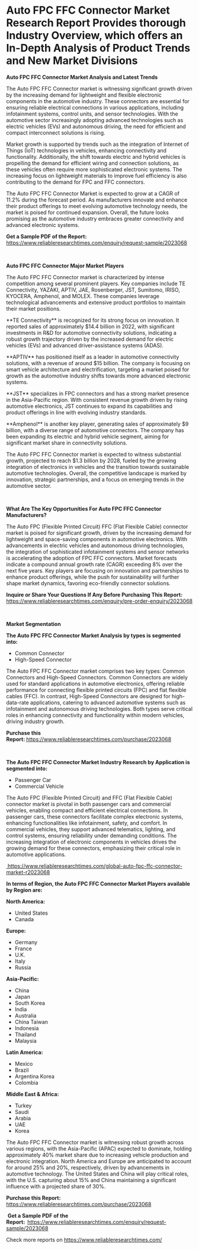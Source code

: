 <p><h1>Auto FPC FFC Connector Market Research Report Provides thorough Industry Overview, which offers an In-Depth Analysis of Product Trends and New Market Divisions</h1></p><p><strong>Auto FPC FFC Connector Market Analysis and Latest Trends</strong></p>
<p><p>The Auto FPC FFC Connector market is witnessing significant growth driven by the increasing demand for lightweight and flexible electronic components in the automotive industry. These connectors are essential for ensuring reliable electrical connections in various applications, including infotainment systems, control units, and sensor technologies. With the automotive sector increasingly adopting advanced technologies such as electric vehicles (EVs) and autonomous driving, the need for efficient and compact interconnect solutions is rising.</p><p>Market growth is supported by trends such as the integration of Internet of Things (IoT) technologies in vehicles, enhancing connectivity and functionality. Additionally, the shift towards electric and hybrid vehicles is propelling the demand for efficient wiring and connection solutions, as these vehicles often require more sophisticated electronic systems. The increasing focus on lightweight materials to improve fuel efficiency is also contributing to the demand for FPC and FFC connectors.</p><p>The Auto FPC FFC Connector Market is expected to grow at a CAGR of 11.2% during the forecast period. As manufacturers innovate and enhance their product offerings to meet evolving automotive technology needs, the market is poised for continued expansion. Overall, the future looks promising as the automotive industry embraces greater connectivity and advanced electronic systems.</p></p>
<p><strong>Get a Sample PDF of the Report:&nbsp;</strong> <a href="https://www.reliableresearchtimes.com/enquiry/request-sample/2023068?utm_campaign=2203&utm_medium=2&utm_source=Github&utm_content=ia&utm_term=29032025&utm_id=auto-fpc-ffc-connector">https://www.reliableresearchtimes.com/enquiry/request-sample/2023068</a></p>
<p>&nbsp;</p>
<p><strong>Auto FPC FFC Connector Major Market Players</strong></p>
<p><p>The Auto FPC FFC Connector market is characterized by intense competition among several prominent players. Key companies include TE Connectivity, YAZAKI, APTIV, JAE, Rosenberger, JST, Sumitomo, IRISO, KYOCERA, Amphenol, and MOLEX. These companies leverage technological advancements and extensive product portfolios to maintain their market positions.</p><p>**TE Connectivity** is recognized for its strong focus on innovation. It reported sales of approximately $14.4 billion in 2022, with significant investments in R&D for automotive connectivity solutions, indicating a robust growth trajectory driven by the increased demand for electric vehicles (EVs) and advanced driver-assistance systems (ADAS).</p><p>**APTIV** has positioned itself as a leader in automotive connectivity solutions, with a revenue of around $15 billion. The company is focusing on smart vehicle architecture and electrification, targeting a market poised for growth as the automotive industry shifts towards more advanced electronic systems.</p><p>**JST** specializes in FPC connectors and has a strong market presence in the Asia-Pacific region. With consistent revenue growth driven by rising automotive electronics, JST continues to expand its capabilities and product offerings in line with evolving industry standards.</p><p>**Amphenol** is another key player, generating sales of approximately $9 billion, with a diverse range of automotive connectors. The company has been expanding its electric and hybrid vehicle segment, aiming for significant market share in connectivity solutions.</p><p>The Auto FPC FFC Connector market is expected to witness substantial growth, projected to reach $1.3 billion by 2028, fueled by the growing integration of electronics in vehicles and the transition towards sustainable automotive technologies. Overall, the competitive landscape is marked by innovation, strategic partnerships, and a focus on emerging trends in the automotive sector.</p></p>
<p>&nbsp;</p>
<p><strong>What Are The Key Opportunities For Auto FPC FFC Connector Manufacturers?</strong></p>
<p><p>The Auto FPC (Flexible Printed Circuit) FFC (Flat Flexible Cable) connector market is poised for significant growth, driven by the increasing demand for lightweight and space-saving components in automotive electronics. With advancements in electric vehicles and autonomous driving technologies, the integration of sophisticated infotainment systems and sensor networks is accelerating the adoption of FPC FFC connectors. Market forecasts indicate a compound annual growth rate (CAGR) exceeding 8% over the next five years. Key players are focusing on innovation and partnerships to enhance product offerings, while the push for sustainability will further shape market dynamics, favoring eco-friendly connector solutions.</p></p>
<p><strong>Inquire or Share Your Questions If Any Before Purchasing This Report:</strong> <a href="https://www.reliableresearchtimes.com/enquiry/pre-order-enquiry/2023068?utm_campaign=2203&utm_medium=2&utm_source=Github&utm_content=ia&utm_term=29032025&utm_id=auto-fpc-ffc-connector">https://www.reliableresearchtimes.com/enquiry/pre-order-enquiry/2023068</a></p>
<p>&nbsp;</p>
<p><strong>Market Segmentation</strong></p>
<p><strong>The Auto FPC FFC Connector Market Analysis by types is segmented into:</strong></p>
<p><ul><li>Common Connector</li><li>High-Speed Connector</li></ul></p>
<p><p>The Auto FPC FFC Connector market comprises two key types: Common Connectors and High-Speed Connectors. Common Connectors are widely used for standard applications in automotive electronics, offering reliable performance for connecting flexible printed circuits (FPC) and flat flexible cables (FFC). In contrast, High-Speed Connectors are designed for high-data-rate applications, catering to advanced automotive systems such as infotainment and autonomous driving technologies. Both types serve critical roles in enhancing connectivity and functionality within modern vehicles, driving industry growth.</p></p>
<p><strong>Purchase this Report:&nbsp;</strong><a href="https://www.reliableresearchtimes.com/purchase/2023068?utm_campaign=2203&utm_medium=2&utm_source=Github&utm_content=ia&utm_term=29032025&utm_id=auto-fpc-ffc-connector">https://www.reliableresearchtimes.com/purchase/2023068</a></p>
<p>&nbsp;</p>
<p><strong>The Auto FPC FFC Connector Market Industry Research by Application is segmented into:</strong></p>
<p><ul><li>Passenger Car</li><li>Commercial Vehicle</li></ul></p>
<p><p>The Auto FPC (Flexible Printed Circuit) and FFC (Flat Flexible Cable) connector market is pivotal in both passenger cars and commercial vehicles, enabling compact and efficient electrical connections. In passenger cars, these connectors facilitate complex electronic systems, enhancing functionalities like infotainment, safety, and comfort. In commercial vehicles, they support advanced telematics, lighting, and control systems, ensuring reliability under demanding conditions. The increasing integration of electronic components in vehicles drives the growing demand for these connectors, emphasizing their critical role in automotive applications.</p></p>
<p><a href="https://www.reliableresearchtimes.com/global-auto-fpc-ffc-connector-market-r2023068?utm_campaign=2203&utm_medium=2&utm_source=Github&utm_content=ia&utm_term=29032025&utm_id=auto-fpc-ffc-connector">&nbsp;https://www.reliableresearchtimes.com/global-auto-fpc-ffc-connector-market-r2023068</a></p>
<p><strong>In terms of Region, the Auto FPC FFC Connector Market Players available by Region are:</strong></p>
<p>
    <p> <strong> North America: </strong>
        <ul>
            <li>United States</li>
            <li>Canada</li>
        </ul>
        </p> 
    <p> <strong> Europe: </strong>
        <ul>
            <li>Germany</li>
            <li>France</li>
            <li>U.K.</li>
            <li>Italy</li>
            <li>Russia</li>
        </ul>
        </p> 
    <p> <strong> Asia-Pacific: </strong>
        <ul>
            <li>China</li>
            <li>Japan</li>
            <li>South Korea</li>
            <li>India</li>
            <li>Australia</li>
            <li>China Taiwan</li>
            <li>Indonesia</li>
            <li>Thailand</li>
            <li>Malaysia</li>
        </ul>
        </p> 
    <p> <strong> Latin America: </strong>
        <ul>
            <li>Mexico</li>
            <li>Brazil</li>
            <li>Argentina Korea</li>
            <li>Colombia</li>
        </ul>
        </p> 
    <p> <strong> Middle East & Africa: </strong>
        <ul>
            <li>Turkey</li>
            <li>Saudi</li>
            <li>Arabia</li>
            <li>UAE</li>
            <li>Korea</li>
        </ul>
    </p>
    </p>
<p><p>The Auto FPC FFC Connector market is witnessing robust growth across various regions, with the Asia-Pacific (APAC) expected to dominate, holding approximately 40% market share due to increasing vehicle production and electronic integration. North America and Europe are anticipated to account for around 25% and 20%, respectively, driven by advancements in automotive technology. The United States and China will play critical roles, with the U.S. capturing about 15% and China maintaining a significant influence with a projected share of 30%.</p></p>
<p><strong>Purchase this Report: </strong><a href="https://www.reliableresearchtimes.com/purchase/2023068?utm_campaign=2203&utm_medium=2&utm_source=Github&utm_content=ia&utm_term=29032025&utm_id=auto-fpc-ffc-connector">https://www.reliableresearchtimes.com/purchase/2023068</a></p>
<p>&nbsp;<strong>Get a Sample PDF of the Report:&nbsp;&nbsp;</strong><a href="https://www.reliableresearchtimes.com/enquiry/request-sample/2023068?utm_campaign=2203&utm_medium=2&utm_source=Github&utm_content=ia&utm_term=29032025&utm_id=auto-fpc-ffc-connector">https://www.reliableresearchtimes.com/enquiry/request-sample/2023068</a></p>
<p><strong></strong></p>
<p>Check more reports on <a href="https://www.reliableresearchtimes.com/?utm_campaign=2203&utm_medium=2&utm_source=Github&utm_content=ia&utm_term=29032025&utm_id=auto-fpc-ffc-connector">https://www.reliableresearchtimes.com/</a></p>